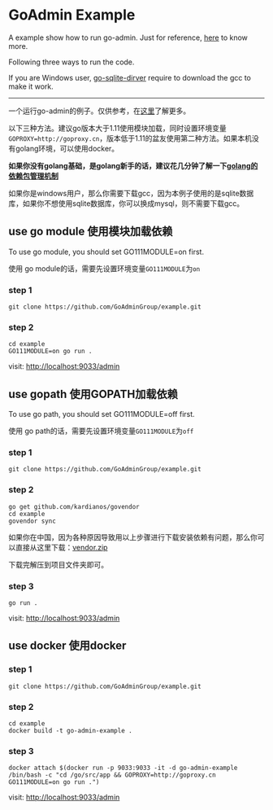 # GoAdmin Example

A example show how to run go-admin. Just for reference, [here](http://www.go-admin.cn/en) to know more.

Following three ways to run the code.

If you are Windows user, [go-sqlite-dirver](https://github.com/mattn/go-sqlite3) require to download the gcc to make it work.

---

一个运行go-admin的例子。仅供参考，在[这里](http://www.go-admin.cn)了解更多。

以下三种方法。建议go版本大于1.11使用模块加载，同时设置环境变量```GOPROXY=http://goproxy.cn```，版本低于1.11的盆友使用第二种方法。如果本机没有golang环境，可以使用docker。

**如果你没有golang基础，是golang新手的话，建议花几分钟了解一下[golang的依赖包管理机制](https://ms.logger.im/search?q=golang%20%E4%BE%9D%E8%B5%96%E7%AE%A1%E7%90%86)**

如果你是windows用户，那么你需要下载gcc，因为本例子使用的是sqlite数据库，如果你不想使用sqlite数据库，你可以换成mysql，则不需要下载gcc。

## use go module 使用模块加载依赖

To use go module, you should set GO111MODULE=on first.

使用 go module的话，需要先设置环境变量```GO111MODULE```为```on```

### step 1

```shell
git clone https://github.com/GoAdminGroup/example.git
```

### step 2

```shell
cd example
GO111MODULE=on go run .
```

visit: [http://localhost:9033/admin](http://localhost:9033/admin)

## use gopath 使用GOPATH加载依赖

To use go path, you should set GO111MODULE=off first.

使用 go path的话，需要先设置环境变量```GO111MODULE```为```off```

### step 1

```shell
git clone https://github.com/GoAdminGroup/example.git
```

### step 2

```shell
go get github.com/kardianos/govendor
cd example
govendor sync
```

如果你在中国，因为各种原因导致用以上步骤进行下载安装依赖有问题，那么你可以直接从这里下载：[vendor.zip](http://file.go-admin.cn/go_admin/vendor/v1_1_6/vendor.zip)

下载完解压到项目文件夹即可。

### step 3

```shell
go run .
```

visit: [http://localhost:9033/admin](http://localhost:9033/admin)

## use docker 使用docker

### step 1

```shell
git clone https://github.com/GoAdminGroup/example.git
```

### step 2

```shell
cd example
docker build -t go-admin-example .
```

### step 3

```shell
docker attach $(docker run -p 9033:9033 -it -d go-admin-example /bin/bash -c "cd /go/src/app && GOPROXY=http://goproxy.cn GO111MODULE=on go run .")
```

visit: [http://localhost:9033/admin](http://localhost:9033/admin)